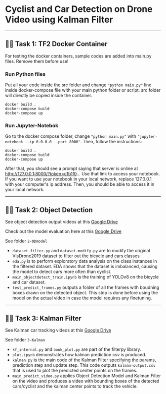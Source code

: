 # Cyclist and Car Detection on Drone Video using Kalman Filter

---
## 🚵‍♀️ Task 1: TF2 Docker Container
For testing the docker containers, sample codes are added into main.py files. Remove them before use!

### Run Python files

Put all your code inside the src folder and change `"python main.py"` line inside docker-compose file with your main python folder or script. src folder will directly be copied inside the container.
```
docker build .
docker-compose build
docker-compose up
```
### Run Jupyter-Notebok

Go to the docker compose folder, change `"python main.py"` with `"jupyter-notebook --ip 0.0.0.0 --port 8000"`. Then, follow the instructions:
```
docker build .
docker-compose build
docker-compose up
```
After that, you should see a prompt saying that server is online at http://127.0.0.1:8000/?token=c1b1f0... Use that link to access your notebook. If you want to use your notebook in your local network, replace 127.0.0.1 with your computer's ip address. Then, you should be able to access it in your local network.

---
## 🚵‍♀️ Task 2: Object Detection
See object detection output videos at this [Google Drive](https://drive.google.com/drive/folders/1rpOvINEG87zVAyD-nCcOF6t6y0vgJ7T0?usp=sharing)

Check out the model evaluation here at this [Google Drive](https://drive.google.com/drive/folders/1RQNx_mMQAHIdYgOIAWFEJ1oC_wP86Vad?usp=sharing)

See folder `2-ODmodel`
- `dataset-filter.py` and `dataset-modify.py` are to modify the original VisDrone2019 dataset to filter out the bicycle and cars classes
- `eda.py` is to perform exploratory data analysis on the class instances in the filtered dataset. EDA shows that the dataset is imbalanced, causing the model to detect cars more often than cyclist.
- `main_objectdetect_train.ipynb` is the training of YOLOv8 on the bicycle and car dataset. 
- `test_predict_frames.py` outputs a folder of all the frames with boudning boxes drawn on the detected object. This step is done before using the model on the actual video in case the model requires any finetuning.


---
## 🚵‍♀️ Task 3: Kalman Filter
See Kalman car tracking videos at this [Google Drive](https:/drive.google.com/file/d/1JR6Qwm_zHE3128PMVOrdfBHu0sTBgJdJ/view?usp=sharing)

See folder `3-Kalman`
- `kf_internal.py` and `book_plot.py` are part of the filterpy library.
- `plot.ipynb` demonstrates how kalman prediction csv is produced. 
- `kalman.py` is the main code of the Kalman Filter specifying the params, prediction step and update step. This code outputs `kalman-output.csv` that is used to plot the predicted center points on the frames.
- `main_predict_video.py` applies Object Detection Model and Kalman Filter on the video and produces a video with bounding boxes of the detected cars/cyclist and the kalman center points to track the vehicle.

